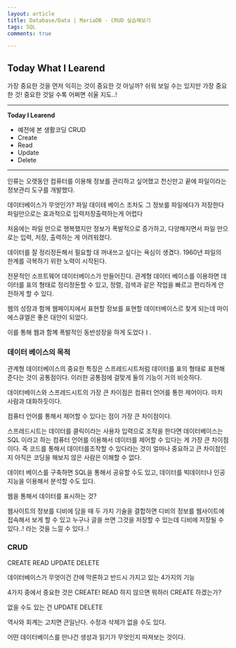 ```yaml
---
layout: article
title: Database/Data | MariaDB - CRUD 실습해보기
tags: SQL
comments: true

---
```


## **Today What I Learend**  



가장 중요한 것을 먼저 익히는 것이 중요한 것 아닐까?
쉬워 보일 수는 있지만 가장 중요한 것!
중요한 것일 수록 어쩌면 쉬울 지도..! 



---
**Today I Learend**
- 예전에 본 생활코딩 CRUD
- Create
- Read
- Update
- Delete



---





인류는 오랫동안  컴퓨터를 이용해 정보를 관리하고 싶어했고
천신만고 끝에 파일이라는 정보관리 도구를 개발했다.

데이터베이스가 무엇인가?
파일
데이테 베이스 조차도 그 정보를 파일에다가 저장한다
파일만으로는 효과적으로 입력저장출력하는게 어렵다

처음에는 파일 만으로 행복했지만
정보가 폭발적으로 증가하고, 다양해지면서
파일 만으로는 입력, 저장, 출력하는 게 어려워졌다. 
 
데이터를 잘 정리정돈해서 필요할 대 꺼내쓰고 싶다는 욕심이 생겼다. 
1960년 파일의 한계를 극복하기 위한 노력이 시작된다. 

전문적인 소프트웨어 데이터베이스가 만들어진다. 
관계형 데이터 베이스를 이용하면 데이터를 표의 형태로 정리정돈할 수 있고, 
정렬, 검색과 같은 작업을 빠르고 편리하게 안전하게 할 수 있다. 

웹의 성장과 함께
웹페이지에서 표현할 정보를 표현할 데이터베이스르 찾게 되는데
마이에스큐엘은 좋은 대안이 되었다. 

이를 통해 웹과 함꼐 폭발적인 동반성장을 하게 도었다ㅣ. 


### 데이터 베이스의 목적

관계형 데이터베이스의 중요한 특징은 스프레드시트처럼
데이터를 표의 형태로 표현해준다는 것이 공통점이다. 
이러한 공통점에  걸맞게 둘의 기능이 거의 비슷하다. 

데이터베이스와 스프레드시트의 가장 큰 차이점은
컴퓨터 언어를 통한 제어이다. 마치 사람과 대화하듯이다. 

컴퓨터 언어를 통해서 제어할 수 있다는 점이 가장 큰 차이점이다. 

스프레드시트는 데이터를 클릭이라는 사용자 입력으로 조작을 한다면
데이터베이스는 SQL 이라고 하는 컴퓨터 언어를 이용해서 데이터를 제어할 수 있다는 게 
가장 큰 차이점이다. 즉 코드를 통해서 데이터를조작할 수 있다라는 것이
얼마나 중요하고 큰 차이점인지 아직은 코딩을 해보지 않은 사람은
이해할 수 없다. 


데이터 베이스를 구축하면 
SQL을 통해서 
공유할 수도 있고, 데이터를 빅데이터나 인공지능을 이용해서
분석할 수도 있다.

웹을 통해서 데이터를 표시하는 것?

웹사이트의 정보를 디비에 담을 때
두 가지 기술을 결합하면
디비의 정보를 웹사이트에 접속해서 보게 할 수 있고
누구나 글을 쓰면 그것을 저장할 수 있는데
디비에 저장될 수 있다..! 라는 것을 느낄 수 있다..! 

### CRUD

CREATE
READ
UPDATE
DELETE

데이터베이스가 무엇이건 간에 막론하고 반드시  가지고 있는 
4가지의 기능

4가지 중에서 중요한 것은 CREATE! 
READ 하지 않으면 뭐하러 CREATE 하겠는가?

없을 수도 있는 건 
UPDATE
DELETE

역사와 회계는 고치면 큰일난다. 
수정과 삭제가 없을 수도 있다. 

어떤 데이터베이스를 만나건 
생성과 읽기가 무엇인지 따져보는 것이다. 







